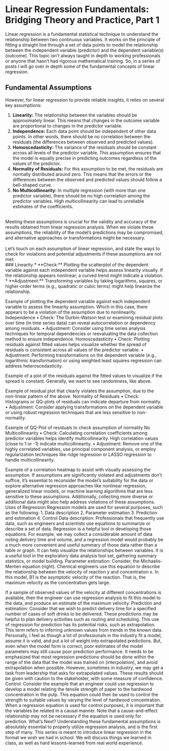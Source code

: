 # Linear Regression Fundamentals: Bridging Theory and Practice, Part 1

Linear regression is a fundamental statistical technique to understand the relationship between two continuous variables. It works on the principle of fitting a straight line through a set of data points to model the relationship between the independent variable (predictor) and the dependent variable(s) (outcome).
This topic isn’t always taught in depth to working professionals or anyone that hasn’t had rigorous mathematical training. So, in a series of posts I will go over in depth some of the fundamental concepts of linear regression.
## Fundamental Assumptions
However, for linear regression to provide reliable insights, it relies on several key assumptions:
1. **Linearity:** The relationship between the variables should be approximately linear. This means that changes in the outcome variable are proportional to changes in the predictor variable.
2. **Independence:** Each data point should be independent of other data points. In other words, there should be no correlation between the residuals (the differences between observed and predicted values).
3. **Homoscedasticity:** The variance of the residuals should be constant across all levels of the predictor variable. This assumption ensures that the model is equally precise in predicting outcomes regardless of the values of the predictor.
4. **Normality of Residuals:** For this assumption to be met, the residuals are normally distributed around zero. This means that the errors or the differences between the observed and predicted values should follow a bell-shaped curve.
5. **No Multicollinearity:** In multiple regression (with more than one predictor variable), there should be no high correlation among the predictor variables. High multicollinearity can lead to unreliable estimates of the coefficients.<br>
<br>
Meeting these assumptions is crucial for the validity and accuracy of the results obtained from linear regression analysis. When we violate these assumptions, the reliability of the model’s predictions may be compromised, and alternative approaches or transformations might be necessary.<br>
<br>
Let’s touch on each assumption of linear regression, and state the ways to check for violations and potential adjustments if these assumptions are not met:<br>
### Linearity
* **Check:** Plotting the scatterplot of the dependent variable against each independent variable helps assess linearity visually. If the relationship appears nonlinear, a curved trend might indicate a violation.
* **Adjustment:** Transforming variables by taking logarithms, squares, or higher-order terms (e.g., quadratic or cubic terms) might help linearize the relationship.

Example of plotting the dependent variable against each independent variable to assess the linearity assumption. Which in this case, there appears to be a violation of the assumption due to nonlinearity.
Independence
	• Check: The Durbin-Watson test or examining residual plots over time (in time series data) can reveal autocorrelation or dependency among residuals.
	• Adjustment: Consider using time series analysis techniques for temporal dependencies or reevaluating the data collection method to ensure independence.
Homoscedasticity
	• Check: Plotting residuals against fitted values helps visualize whether the spread of residuals is consistent across all values of the predictor variable.
	• Adjustment: Performing transformations on the dependent variable (e.g., logarithmic transformation) or using weighted least squares regression can address heteroscedasticity.

Example of a plot of the residuals against the fitted values to visualize if the spread is constant. Generally, we want to see randomness, like above.

Example of residual plot that clearly violates the assumption, due to the non-linear pattern of the above.
Normality of Residuals
	• Check: Histograms or QQ-plots of residuals can indicate departure from normality.
	• Adjustment: Consider applying transformations on the dependent variable or using robust regression techniques that are less sensitive to non-normality.

Example of QQ-Plot of residuals to check assumption of normality
No Multicollinearity
	• Check: Calculating correlation coefficients among predictor variables helps identify multicollinearity. High correlation values (close to 1 or -1) indicate multicollinearity.
	• Adjustment: Remove one of the highly correlated variables, use principal component analysis, or employ regularization techniques like ridge regression or LASSO regression to handle multicollinearity.

Example of a correlation heatmap to assist with visually assessing the assumption.
If assumptions are significantly violated and adjustments don’t suffice, it’s essential to reconsider the model’s suitability for the data or explore alternative regression approaches like nonlinear regression, generalized linear models, or machine learning algorithms that are less sensitive to these assumptions. Additionally, collecting more diverse or additional data might also help address violations of these assumptions.
Uses of Regression
Regression models are used for several purposes, such as the following:
	1. Data description
	2. Parameter estimation
	3. Prediction and estimation
	4. Control
Data description: Professionals that frequently use data, such as engineers and scientists use equations to summarize or describe a set of data. Regression is a helpful tool in developing those equations. For example, we may collect a considerable amount of data noting delivery time and volume, and a regression model would probably be a much more convenient and useful summary of those data rather than a table or graph. It can help visualize the relationships between variables. It is a useful tool in the exploratory data analysis tool set, gathering summary statistics, or model building.
Parameter estimation: Consider, the Michaelis-Menten equation (right). Chemical engineers use this equation to describe the relationship between the velocity of reaction y and concentration x. In this model, B1 is the asymptotic velocity of the reaction. That is, the maximum velocity as the concentration gets large.

If a sample of observed values of the velocity at different concentrations is available, then the engineer can use regression analysis to fit this model to the data, and produce an estimate of the maximum velocity.
Prediction and estimation: Consider that we wish to predict delivery time for a specified number of cases of soft drinks to be delivered. These predictions may be helpful to plan delivery activities such as routing and scheduling. This use of regression for prediction has its potential risks, such as extrapolation. This term refers to inferring unknown values from trends in the known data.
Personally, I feel as though a lot of professionals in the industry fit a model, assume it is valid, and put a lot of weight into extrapolated predictions. But, even when the model form is correct, poor estimates of the model parameters may still cause poor prediction performance. It needs to be emphasized that most regression predictions should be done within the range of the data that the model was trained on (interpolation), and avoid extrapolation when possible. However, sometimes in industry, we may get a task from leadership that asks for extrapolated values. These results should be given with caution to the stakeholder, with some measure of confidence.
Control: Consider the example that an engineer could use regression to develop a model relating the tensile strength of paper to the hardwood concentration in the pulp. This equation could then be used to control the strength to suitable values by varying the level of hardwood concentration. When a regression equation is used for control purposes, it is important that the variables be related in a causal manner. Note that a cause-and-effect relationship may not be necessary if the equation is used only for prediction.
What’s Next?
Understanding these fundamental assumptions is absolutely essential to properly utilize regression analysis, and is the first step of many. This series is meant to introduce linear regression in the format we wish we had in school. We will discuss things we learned in class, as well as hard lessons-learned from real world experience.
